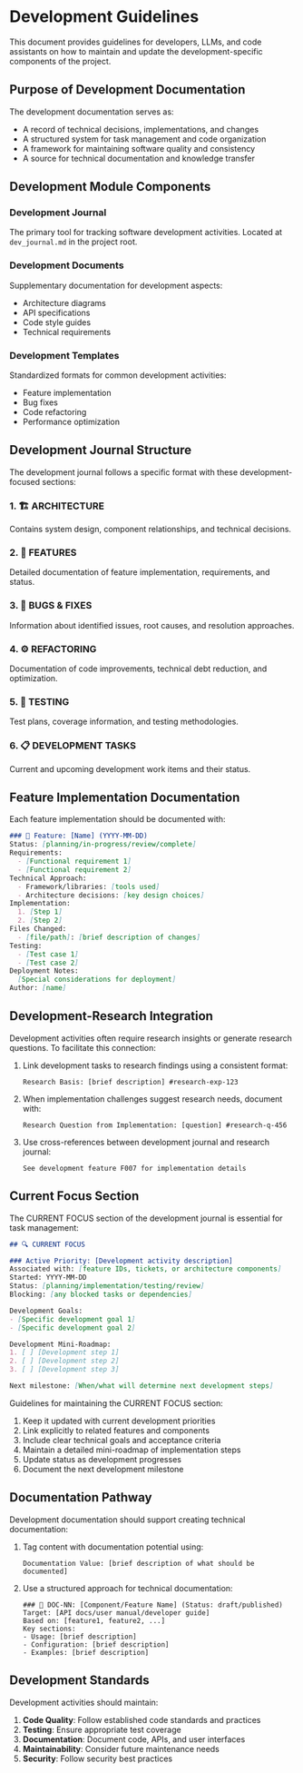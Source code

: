 # Development Guidelines

This document provides guidelines for developers, LLMs, and code assistants on how to maintain and update the development-specific components of the project.

## Purpose of Development Documentation

The development documentation serves as:
- A record of technical decisions, implementations, and changes
- A structured system for task management and code organization
- A framework for maintaining software quality and consistency
- A source for technical documentation and knowledge transfer

## Development Module Components

### Development Journal
The primary tool for tracking software development activities. Located at `dev_journal.md` in the project root.

### Development Documents
Supplementary documentation for development aspects:
- Architecture diagrams
- API specifications
- Code style guides
- Technical requirements

### Development Templates
Standardized formats for common development activities:
- Feature implementation
- Bug fixes
- Code refactoring
- Performance optimization

## Development Journal Structure

The development journal follows a specific format with these development-focused sections:

### 1. 🏗️ ARCHITECTURE
Contains system design, component relationships, and technical decisions.

### 2. 🚀 FEATURES
Detailed documentation of feature implementation, requirements, and status.

### 3. 🐛 BUGS & FIXES
Information about identified issues, root causes, and resolution approaches.

### 4. ⚙️ REFACTORING
Documentation of code improvements, technical debt reduction, and optimization.

### 5. 🧪 TESTING
Test plans, coverage information, and testing methodologies.

### 6. 📋 DEVELOPMENT TASKS
Current and upcoming development work items and their status.

## Feature Implementation Documentation

Each feature implementation should be documented with:
```markdown
### 🚀 Feature: [Name] (YYYY-MM-DD)
Status: [planning/in-progress/review/complete]
Requirements:
  - [Functional requirement 1]
  - [Functional requirement 2]
Technical Approach:
  - Framework/libraries: [tools used]
  - Architecture decisions: [key design choices]
Implementation:
  1. [Step 1]
  2. [Step 2]
Files Changed:
  - [file/path]: [brief description of changes]
Testing:
  - [Test case 1]
  - [Test case 2]
Deployment Notes:
  [Special considerations for deployment]
Author: [name]
```

## Development-Research Integration

Development activities often require research insights or generate research questions. To facilitate this connection:

1. Link development tasks to research findings using a consistent format:
   ```
   Research Basis: [brief description] #research-exp-123
   ```

2. When implementation challenges suggest research needs, document with:
   ```
   Research Question from Implementation: [question] #research-q-456
   ```

3. Use cross-references between development journal and research journal:
   ```
   See development feature F007 for implementation details
   ```

## Current Focus Section

The CURRENT FOCUS section of the development journal is essential for task management:

```markdown
## 🔍 CURRENT FOCUS

### Active Priority: [Development activity description]
Associated with: [feature IDs, tickets, or architecture components]
Started: YYYY-MM-DD
Status: [planning/implementation/testing/review]
Blocking: [any blocked tasks or dependencies]

Development Goals:
- [Specific development goal 1]
- [Specific development goal 2]

Development Mini-Roadmap:
1. [ ] [Development step 1]
2. [ ] [Development step 2]
3. [ ] [Development step 3]

Next milestone: [When/what will determine next development steps]
```

Guidelines for maintaining the CURRENT FOCUS section:
1. Keep it updated with current development priorities
2. Link explicitly to related features and components
3. Include clear technical goals and acceptance criteria
4. Maintain a detailed mini-roadmap of implementation steps
5. Update status as development progresses
6. Document the next development milestone

## Documentation Pathway

Development documentation should support creating technical documentation:

1. Tag content with documentation potential using:
   ```
   Documentation Value: [brief description of what should be documented]
   ```

2. Use a structured approach for technical documentation:
   ```
   ### 📝 DOC-NN: [Component/Feature Name] (Status: draft/published)
   Target: [API docs/user manual/developer guide]
   Based on: [feature1, feature2, ...]
   Key sections:
   - Usage: [brief description]
   - Configuration: [brief description]
   - Examples: [brief description]
   ```

## Development Standards

Development activities should maintain:
1. **Code Quality**: Follow established code standards and practices
2. **Testing**: Ensure appropriate test coverage
3. **Documentation**: Document code, APIs, and user interfaces
4. **Maintainability**: Consider future maintenance needs
5. **Security**: Follow security best practices